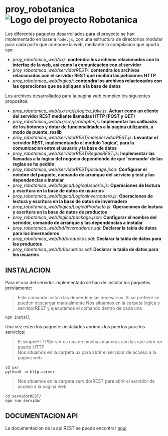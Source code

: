 # proy_robotanica  ![Logo del proyecto Robotanica](https://github.com/DanielBBHub/proy_robotanica/blob/develop/proy_robotanica_web/ux/src/img/Logo.png)
  
Los diferentes paquetes desarrollados para el proyecto se han implementado en base a `node.js`, con una estructura de directorios modular para cada parte que compone la web, mediante la compilacion que aporta `npm`:  
  - *proy_robotanica_web/ux/*: **contendra los archivos relacionados con la interfaz de la web, asi como la comunicacion con el servidor**
  - *proy_robotanica_web/servidorREST/*: **contendra los archivos relacionados con el servidor REST que recibira las peticiones HTTP**
  - *proy_robotanica_web/logica/*: **contendra los archivos relacionados con las operaciones que se apliquen a la base de datos**  
  
Los archivos desarrollados para la pagina web cumplen los siguientes propositos:  
  - *proy_robotanica_web/ux/src/js/logica_fake.js*: **Actuar como un cliente del servidor REST mediante llamadas HTTP (POST y GET)**  
  - *proy_robotanica_web/ux/src/js/adapter.js*: **Implementar los callbacks de los botones y dotar de funcionalidades a la pagina utilizando, a modo de puente, roslib**    
  - *proy_robotanica_web/servidorREST/mainServidorREST.js*: **Levantar el servidor REST, implementando el modulo 'logica', para la comunicacion entre el usuario y la base de datos**    
  - *proy_robotanica_web/servidorREST/ReglasREST.js*: **Implementar las llamadas a la logica del negocio dependiendo de que 'comando' de las reglas se ha pedido**    
  - *proy_robotanica_web/servidorREST/package.json*: **Configurar el nombre del paquete, comando de arranque del servicio y test y las dependencias a instalar**  
  - *proy_robotanica_web/logica/LogicaUsuario.js*: **Operaciones de lectura y escritura en la base de datos de usuarios**    
  - *proy_robotanica_web/logica/LogicaInvernadero.js*: **Operaciones de lectura y escritura en la base de datos de invernadero**    
  - *proy_robotanica_web/logica/LogicaProducto.js*: **Operaciones de lectura y escritura en la base de datos de productos**  
  - *proy_robotanica_web/logica/package.json*: **Configurar el nombre del servidor, comando de arranque y las dependencias a instalar**    
  - *proy_robotanica_web/bd/invernaderos.sql*: **Declarar la tabla de datos para los invernaderos**    
  - *proy_robotanica_web/bd/productos.sql*: **Declarar la tabla de datos para los productos**    
  - *proy_robotanica_web/bd/usuarios.sql*: **Declarar la tabla de datos para los usuarios**  

## INSTALACION  
Para el uso del servidor implementado se han de instalar los paquetes previamente:
>Este comando instala las dependencias necesarias. Si se prefiere se pueden descargar manualmente
>Nos situamos en la carpeta logica y servidorREST y ejecutamos el comando dentro de cada una
<pre><code>npm install</code></pre>  
  
Una vez esten los paquetes instalados abrimos los puertos para los servicios:
>El simpleHTTPServer es una de muchas maneras con las que abrir un puerto HTTP  
>Nos situamos en la carpeta ux para abrir el servidor de acceso a la pagina web
<pre><code>cd ux/</code>  
<code>python3 -m http.server</code></pre>  
>Nos situamos en la carpeta servidorREST para abrir el servidor de acceso a la pagina web
<pre><code>cd servidorREST/</code>  
<code>npm run servidor</code></pre>   
  
## DOCUMENTACION API  
La documentacion de la api REST se puede encontrar [aqui](https://app.swaggerhub.com/apis-docs/RUXZFLY_1/Robotanica/1.0.0-oas3.1#/)
